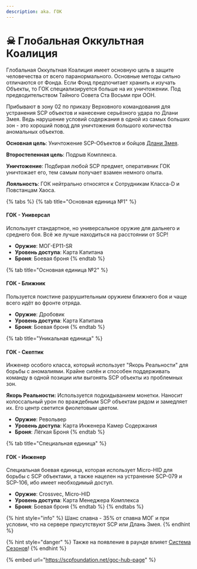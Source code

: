 ```yaml
---
description: aka. ГОК
---
```


# ☠ Глобальная Оккультная Коалиция

Глобальная Оккультная Коалиция имеет основную цель в защите человечества от всего паранормального. Основные методы сильно отличаются от Фонда. Если Фонд предпочитает хранить и изучать Объекты, то ГОК специализируется больше на их уничтожении. Под предводительством Тайного Совета Ста Восьми при ООН.

Прибывают в зону 02 по приказу Верховного командования для устранения SCP объектов и нанесение серьёзного удара по Длани Змея. Ведь нарушение условий содержания в одной из самых больших зон - это хороший повод для уничтожения большого количества аномальных объектов.

**Основная цель**: Уничтожение SCP-Объектов и бойцов [Длани Змея](serpents-hand.md).

**Второстепенная цель**: Подрыв Комплекса.

**Уничтожение**: Подбирая любой SCP предмет, оперативник ГОК уничтожает его, тем самым получает взамен немного опыта.

**Лояльность**: ГОК нейтрально относятся к Сотрудникам Класса-D и Повстанцам Хаоса.

{% tabs %}
{% tab title="Основная единица №1" %}
#### ГОК - Универсал

Использует стандартное, но универсальное оружие для дальнего и среднего боя. Всё же лучше находиться на расстоянии от SCP!

* **Оружие**: МОГ-EP11-SR
* **Уровень доступа**: Карта Капитана
* **Броня**: Боевая броня
{% endtab %}

{% tab title="Основная единица №2" %}
#### ГОК - Ближник

Пользуется поистине разрушительным оружием ближнего боя и чаще всего идёт во фронте отряда.

* **Оружие**: Дробовик
* **Уровень доступа**: Карта Капитана
* **Броня**: Боевая броня
{% endtab %}

{% tab title="Уникальная единица" %}
#### ГОК - Скептик

Инженер особого класса, который использует "Якорь Реальности" для борьбы с аномалиями. Крайне силён и способен поддерживать команду в одной позиции или выгонять SCP объекты из проблемных зон.

**Якорь Реальности:** Используется подкидыванием монетки. Наносит колоссальный урон по враждебным SCP объектам рядом и замедляет их. Его центр светится фиолетовым цветом.

* **Оружие**: Револьвер
* **Уровень доступа**: Карта Инженера Камер Содержания
* **Броня**: Лёгкая Броня
{% endtab %}

{% tab title="Специальная единица" %}
#### ГОК - Инженер

Специальная боевая единица, которая использует Micro-HID для борьбы с SCP объектами, а также нацелен на устранение SCP-079 и SCP-106, ибо имеет необходимый доступ.

* **Оружие**: Crossvec, Micro-HID
* **Уровень доступа**: Карта Менеджера Комплекса
* **Броня**: Боевая броня
{% endtab %}
{% endtabs %}

{% hint style="info" %}
Шанс спавна - 35% от спавна МОГ и при условии, что на сервере присутствуют SCP или Длань Змея.
{% endhint %}

{% hint style="danger" %}
Также на появление в раунде влияет [Система Сезонов](../../server-systems/seasons-system/)!
{% endhint %}

{% embed url="https://scpfoundation.net/goc-hub-page" %}
